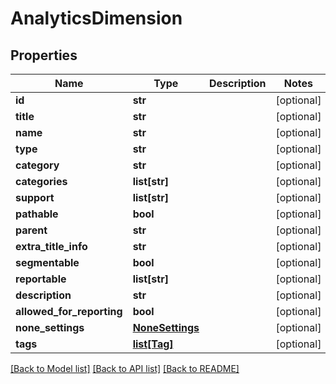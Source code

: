 # AnalyticsDimension

## Properties
Name | Type | Description | Notes
------------ | ------------- | ------------- | -------------
**id** | **str** |  | [optional] 
**title** | **str** |  | [optional] 
**name** | **str** |  | [optional] 
**type** | **str** |  | [optional] 
**category** | **str** |  | [optional] 
**categories** | **list[str]** |  | [optional] 
**support** | **list[str]** |  | [optional] 
**pathable** | **bool** |  | [optional] 
**parent** | **str** |  | [optional] 
**extra_title_info** | **str** |  | [optional] 
**segmentable** | **bool** |  | [optional] 
**reportable** | **list[str]** |  | [optional] 
**description** | **str** |  | [optional] 
**allowed_for_reporting** | **bool** |  | [optional] 
**none_settings** | [**NoneSettings**](NoneSettings.md) |  | [optional] 
**tags** | [**list[Tag]**](Tag.md) |  | [optional] 

[[Back to Model list]](../README.md#documentation-for-models) [[Back to API list]](../README.md#documentation-for-api-endpoints) [[Back to README]](../README.md)

